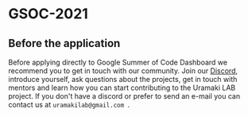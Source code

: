 # GSOC-2021

<ABOUT THE ORG>

## Before the application

Before applying directly to Google Summer of Code Dashboard we recommend you to get in touch with our community. Join our [Discord](https://discord.gg/HrkNfE5c), introduce yourself, ask questions about the projects, get in touch with mentors and learn how you can start contributing to the Uramaki LAB project. If you don't have a discord or prefer to send an e-mail you can contact us at `uramakilab@gmail.com `. 

 <SUGGESTED KNOWLEDGE ON THE TECH BELOW>
  
  <APPLICATION INSTRUCTIONS>
  
  <IDEAS PAGES>
